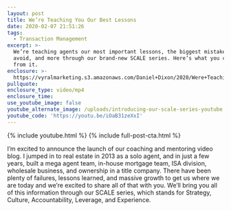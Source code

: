 ```yaml
---
layout: post
title: We’re Teaching You Our Best Lessons
date: 2020-02-07 21:51:26
tags:
  - Transaction Management
excerpt: >-
  We’re teaching agents our most important lessons, the biggest mistakes to
  avoid, and more through our brand-new SCALE series. Here’s what you can expect
  from it.
enclosure: >-
  https://vyralmarketing.s3.amazonaws.com/Daniel+Dixon/2020/Were+Teaching+You+Our+Best+Lessons.mp4
pullquote:
enclosure_type: video/mp4
enclosure_time:
use_youtube_image: false
youtube_alternate_image: /uploads/introducing-our-scale-series-youtube.jpg
youtube_code: 'https://youtu.be/iOaB31zeXxI'
---
```


{% include youtube.html %} {% include full-post-cta.html %}

I’m excited to announce the launch of our coaching and mentoring video blog. I jumped in to real estate in 2013 as a solo agent, and in just a few years, built a mega agent team, in-house mortgage team, ISA division, wholesale business, and ownership in a title company. There have been plenty of failures, lessons learned, and massive growth to get us where we are today and we’re excited to share all of that with you. We’ll bring you all of this information through our SCALE series, which stands for Strategy, Culture, Accountability, Leverage, and Experience.